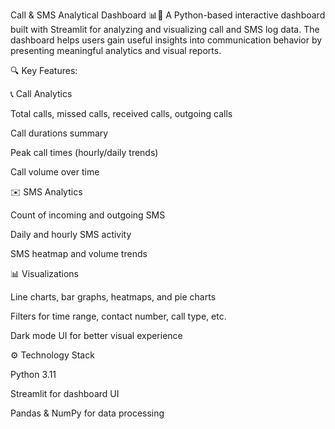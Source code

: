 Call & SMS Analytical Dashboard 📊📱
A Python-based interactive dashboard built with Streamlit for analyzing and visualizing call and SMS log data. The dashboard helps users gain useful insights into communication behavior by presenting meaningful analytics and visual reports.

🔍 Key Features:

📞 Call Analytics

Total calls, missed calls, received calls, outgoing calls

Call durations summary

Peak call times (hourly/daily trends)

Call volume over time

✉️ SMS Analytics

Count of incoming and outgoing SMS

Daily and hourly SMS activity

SMS heatmap and volume trends

📊 Visualizations

Line charts, bar graphs, heatmaps, and pie charts

Filters for time range, contact number, call type, etc.

Dark mode UI for better visual experience

⚙️ Technology Stack

Python 3.11

Streamlit for dashboard UI

Pandas & NumPy for data processing

